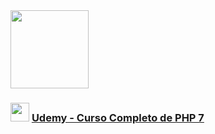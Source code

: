 <img src="https://www.php.net/images/logos/new-php-logo.png" width="125">

### <img src="https://logosmarcas.net/wp-content/uploads/2021/11/Udemy-Logo.png" width="30"> <a href="./Udemy - Curso Completo de PHP 7">Udemy - Curso Completo de PHP 7</a>